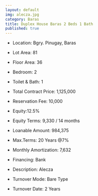 ```yaml
---
layout: default
img: alecza.jpg
category: Baras
title: Duplex House Baras 2 Beds 1 Bath
published: true
---
```



- Location: Bgry. Pinugay, Baras
- Lot Area: 81
- Floor Area: 36
- Bedroom: 2
- Toilet & Bath: 1


- Total Contract Price: 1,125,000
- Reservation Fee: 10,000
- Equity:12.5%
- Equity Terms: 9,330 / 14 months
- Loanable Amount: 984,375
- Max.Terms: 20 Years @7%
- Monthly Amortization: 7,632
- Financing: Bank

- Description: Alecza
- Turnover Mode: Bare Type
- Turnover Date: 2 Years